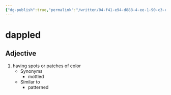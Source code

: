 ```yaml
---
{"dg-publish":true,"permalink":"/written/04-f41-e94-d888-4-ee-1-90-c3-e76-d4-dd-48893/","dgHomeLink":true,"dgPassFrontmatter":false}
---
```


# dappled


## Adjective

1. having spots or patches of color
	- Synonyms
		- mottled
	- Similar to
		- patterned

